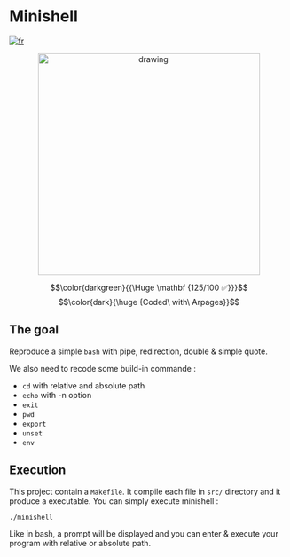 # Minishell

[![fr](https://img.shields.io/badge/Langue-fr-blue)](README.fr.md)

<p align="center"><img src="https://i.imgur.com/zEbeMMp.jpeg" alt="drawing" width="400"/></p>

$$\color{darkgreen}{{\Huge \mathbf {125/100 ✅}}}$$
$$\color{dark}{\huge {Coded\ with\ Arpages}}$$

## The goal

Reproduce a simple `bash` with pipe, redirection, double & simple quote.

We also need to recode some build-in commande :
- `cd` with relative and absolute path
- `echo` with -n option
- `exit`
- `pwd`
- `export`
- `unset`
- `env`

## Execution

This project contain a `Makefile`.
It compile each file in `src/` directory and it produce a executable.
You can simply execute minishell :
````sh
./minishell
````
Like in bash, a prompt will be displayed and you can enter & execute your program with relative or absolute path.